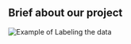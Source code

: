 

## Brief about our project
 
 <img src="Screenshot 2.png" alt="Example of Labeling the data "  title="Example of Labeling the data " />

